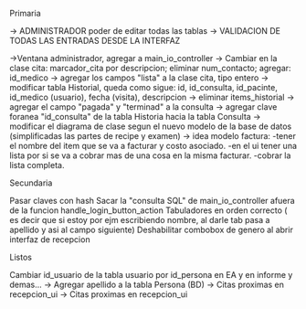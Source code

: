 Primaria

-> ADMINISTRADOR poder de editar todas las tablas
-> VALIDACION DE TODAS LAS ENTRADAS DESDE LA INTERFAZ


->Ventana administrador, agregar a main_io_controller
-> Cambiar en la clase cita: marcador_cita por descripcion; eliminar  num_contacto; agregar: id_medico
-> agregar los campos "lista" a la clase cita, tipo entero
-> modificar tabla Historial, queda como sigue: id, id_consulta, id_pacinte, id_medico (usuario), fecha (visita), descripcion
-> eliminar items_historial
-> agregar el campo "pagada" y "terminad" a la consulta
-> agregar clave foranea "id_consulta" de la tabla Historia hacia la tabla Consulta
-> modificar el diagrama de clase segun el nuevo modelo de la base de datos (simplificadas las partes de recipe y examen)
-> idea modelo factura:
    -tener el nombre del item que se va a facturar y costo asociado.
    -en el ui tener una lista por si se va a cobrar mas de una cosa en la misma facturar.
    -cobrar la lista completa.



Secundaria

Pasar claves con hash
Sacar la "consulta SQL" de main_io_controller afuera de la funcion handle_login_button_action
Tabuladores en orden correcto ( es decir que si estoy por ejm escribiendo nombre, al darle tab pasa a apellido y asi al campo siguiente)
Deshabilitar combobox de genero al abrir interfaz de recepcion

Listos

Cambiar id_usuario de la tabla usuario por id_persona en EA y en informe y demas...
-> Agregar apellido a la tabla Persona (BD)
-> Citas proximas en recepcion_ui
-> Citas proximas en recepcion_ui
